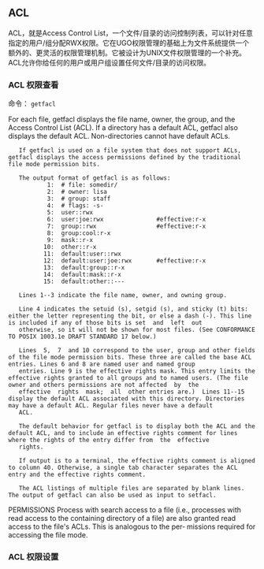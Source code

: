 

## ACL
ACL，就是Access Control List，一个文件/目录的访问控制列表，可以针对任意指定的用户/组分配RWX权限。它在UGO权限管理的基础上为文件系统提供一个
额外的、更灵活的权限管理机制。它被设计为UNIX文件权限管理的一个补充。ACL允许你给任何的用户或用户组设置任何文件/目录的访问权限。

### ACL 权限查看
命令： `getfacl `

For  each  file,  getfacl displays the file name, owner, the group, and the Access Control List (ACL). If a directory has a default ACL, getfacl also displays the default ACL. Non-directories
       cannot have default ACLs.

       If getfacl is used on a file system that does not support ACLs, getfacl displays the access permissions defined by the traditional file mode permission bits.

       The output format of getfacl is as follows:
               1:  # file: somedir/
               2:  # owner: lisa
               3:  # group: staff
               4:  # flags: -s-
               5:  user::rwx
               6:  user:joe:rwx               #effective:r-x
               7:  group::rwx                 #effective:r-x
               8:  group:cool:r-x
               9:  mask::r-x
              10:  other::r-x
              11:  default:user::rwx
              12:  default:user:joe:rwx       #effective:r-x
              13:  default:group::r-x
              14:  default:mask::r-x
              15:  default:other::---

       Lines 1--3 indicate the file name, owner, and owning group.

       Line 4 indicates the setuid (s), setgid (s), and sticky (t) bits: either the letter representing the bit, or else a dash (-). This line is included if any of those bits is set  and  left  out
       otherwise, so it will not be shown for most files. (See CONFORMANCE TO POSIX 1003.1e DRAFT STANDARD 17 below.)

       Lines  5,  7  and 10 correspond to the user, group and other fields of the file mode permission bits. These three are called the base ACL entries. Lines 6 and 8 are named user and named group
       entries. Line 9 is the effective rights mask. This entry limits the effective rights granted to all groups and to named users. (The file owner and others permissions are not affected  by  the
       effective  rights  mask;  all  other entries are.)  Lines 11--15 display the default ACL associated with this directory. Directories may have a default ACL. Regular files never have a default
       ACL.

       The default behavior for getfacl is to display both the ACL and the default ACL, and to include an effective rights comment for lines where the rights of the entry differ from  the  effective
       rights.

       If output is to a terminal, the effective rights comment is aligned to column 40. Otherwise, a single tab character separates the ACL entry and the effective rights comment.

       The ACL listings of multiple files are separated by blank lines.  The output of getfacl can also be used as input to setfacl.

   PERMISSIONS
       Process  with  search access to a file (i.e., processes with read access to the containing directory of a file) are also granted read access to the file's ACLs.  This is analogous to the per‐
       missions required for accessing the file mode.


### ACL 权限设置
